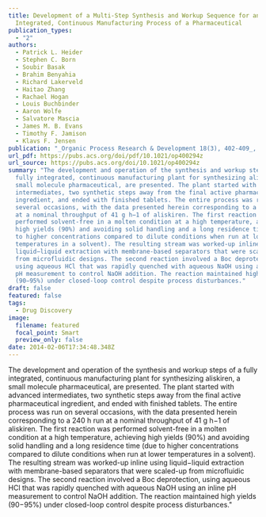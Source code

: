 ```yaml
---
title: Development of a Multi-Step Synthesis and Workup Sequence for an
  Integrated, Continuous Manufacturing Process of a Pharmaceutical
publication_types:
  - "2"
authors:
  - Patrick L. Heider
  - Stephen C. Born
  - Soubir Basak
  - Brahim Benyahia
  - Richard Lakerveld
  - Haitao Zhang
  - Rachael Hogan
  - Louis Buchbinder
  - Aaron Wolfe
  - Salvatore Mascia
  - James M. B. Evans
  - Timothy F. Jamison
  - Klavs F. Jensen
publication: "_Organic Process Research & Development 18(3), 402-409_, DOI: 10.1021/op400294z"
url_pdf: https://pubs.acs.org/doi/pdf/10.1021/op400294z
url_source: https://pubs.acs.org/doi/10.1021/op400294z
summary: "The development and operation of the synthesis and workup steps of a
  fully integrated, continuous manufacturing plant for synthesizing aliskiren, a
  small molecule pharmaceutical, are presented. The plant started with advanced
  intermediates, two synthetic steps away from the final active pharmaceutical
  ingredient, and ended with finished tablets. The entire process was run on
  several occasions, with the data presented herein corresponding to a 240 h run
  at a nominal throughput of 41 g h−1 of aliskiren. The first reaction was
  performed solvent-free in a molten condition at a high temperature, achieving
  high yields (90%) and avoiding solid handling and a long residence time (due
  to higher concentrations compared to dilute conditions when run at lower
  temperatures in a solvent). The resulting stream was worked-up inline using
  liquid−liquid extraction with membrane-based separators that were scaled-up
  from microfluidic designs. The second reaction involved a Boc deprotection,
  using aqueous HCl that was rapidly quenched with aqueous NaOH using an inline
  pH measurement to control NaOH addition. The reaction maintained high yields
  (90−95%) under closed-loop control despite process disturbances."
draft: false
featured: false
tags:
  - Drug Discovery
image:
  filename: featured
  focal_point: Smart
  preview_only: false
date: 2014-02-06T17:34:48.348Z
---
```

  The development and operation of the synthesis and workup steps of a fully integrated, continuous manufacturing plant for synthesizing aliskiren, a small molecule pharmaceutical, are presented. The plant started with advanced intermediates, two synthetic steps away from the final active pharmaceutical ingredient, and ended with finished tablets. The entire process was run on several occasions, with the data presented herein corresponding to a 240 h run at a nominal throughput of 41 g h−1 of aliskiren. The first reaction was performed solvent-free in a molten condition at a high temperature, achieving high yields (90%) and avoiding solid handling and a long residence time (due to higher concentrations compared to dilute conditions when run at lower temperatures in a solvent). The resulting stream was worked-up inline using liquid−liquid extraction with membrane-based separators that were scaled-up from microfluidic designs. The second reaction involved a Boc deprotection, using aqueous HCl that was rapidly quenched with aqueous NaOH using an inline pH measurement to control NaOH addition. The reaction maintained high yields (90−95%) under closed-loop control despite process disturbances."
